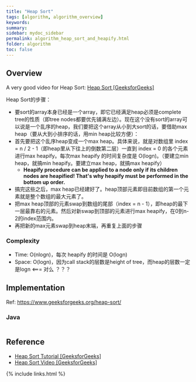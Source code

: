 ```yaml
---
title: "Heap Sort"
tags: [algorithm, algorithm_overview]
keywords:
summary:
sidebar: mydoc_sidebar
permalink: algorithm_heap_sort_and_heapify.html
folder: algorithm
toc: false
---
```


## Overview
A very good video for Heap Sort: [Heap Sort [GeeksforGeeks]](https://www.youtube.com/watch?v=MtQL_ll5KhQ)

Heap Sort的步骤：
* 要sort的array本身已经是一个array，即它已经满足heap必须是complete tree的性质（即tree nodes都要优先铺满左边）。现在这个没有sort的array可以说是一个乱序的heap，我们要把这个array从小到大sort的话，要借助max heap（要从大到小排序的话，用min heap比较方便）：
* 首先要把这个乱序heap变成一个max heap。具体来说，就是对数组里 index = n / 2 - 1（即heap里从下往上的倒数第二层）一直到 index = 0 的各个元素 进行max heapify。每次max heapify 的时间复杂度是 O(logn)。（要建立min heap，就搞min heapify。要建立max heap，就搞max heapify）
  * **Heapify procedure can be applied to a node only if its children nodes are heapified! That's why heapify must be performed in the bottom up order.**
* 搞完这些之后，max heap已经建好了。heap顶部元素即目前数组的第一个元素就是整个数组的最大元素了。
* 把max heap顶部的元素swap到数组的尾部（index = n - 1），即heap的最下一层最靠右的元素。然后对新swap到顶部的元素进行max heapify，在0到n-2的index范围内。
* 再把新的max元素swap到heap末端，再重复上面的步骤

### Complexity
* Time: O(nlogn)，每次 heapify 的时间是 O(logn)
* Space: O(logn)，因为call stack的层数是height of tree，而heap的层数一定是logn <=== 对么 ？？？

## Implementation
Ref: https://www.geeksforgeeks.org/heap-sort/

### Java
```java

```

## Reference
* [Heap Sort Tutorial [GeeksforGeeks]](https://www.geeksforgeeks.org/heap-sort/)
* [Heap Sort Video [GeeksforGeeks]](https://www.youtube.com/watch?v=MtQL_ll5KhQ)

{% include links.html %}
